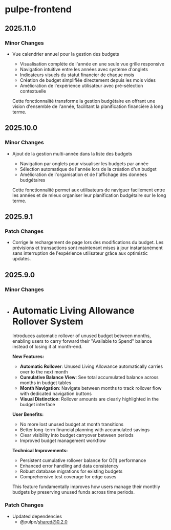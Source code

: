 # pulpe-frontend

## 2025.11.0

### Minor Changes

- Vue calendrier annuel pour la gestion des budgets
  - Visualisation complète de l'année en une seule vue grille responsive
  - Navigation intuitive entre les années avec système d'onglets
  - Indicateurs visuels du statut financier de chaque mois
  - Création de budget simplifiée directement depuis les mois vides
  - Amélioration de l'expérience utilisateur avec pré-sélection contextuelle

  Cette fonctionnalité transforme la gestion budgétaire en offrant une vision d'ensemble de l'année, facilitant la planification financière à long terme.

## 2025.10.0

### Minor Changes

- Ajout de la gestion multi-année dans la liste des budgets
  - Navigation par onglets pour visualiser les budgets par année
  - Sélection automatique de l'année lors de la création d'un budget
  - Amélioration de l'organisation et de l'affichage des données budgétaires

  Cette fonctionnalité permet aux utilisateurs de naviguer facilement entre les années et de mieux organiser leur planification budgétaire sur le long terme.

## 2025.9.1

### Patch Changes

- Corrige le rechargement de page lors des modifications du budget. Les prévisions et transactions sont maintenant mises à jour instantanément sans interruption de l'expérience utilisateur grâce aux optimistic updates.

## 2025.9.0

### Minor Changes

- # Automatic Living Allowance Rollover System

  Introduces automatic rollover of unused budget between months, enabling users to carry forward their "Available to Spend" balance instead of losing it at month-end.

  **New Features:**
  - **Automatic Rollover**: Unused Living Allowance automatically carries over to the next month
  - **Cumulative Balance View**: See total accumulated balance across months in budget tables
  - **Month Navigation**: Navigate between months to track rollover flow with dedicated navigation buttons
  - **Visual Distinction**: Rollover amounts are clearly highlighted in the budget interface

  **User Benefits:**
  - No more lost unused budget at month transitions
  - Better long-term financial planning with accumulated savings
  - Clear visibility into budget carryover between periods
  - Improved budget management workflow

  **Technical Improvements:**
  - Persistent cumulative rollover balance for O(1) performance
  - Enhanced error handling and data consistency
  - Robust database migrations for existing budgets
  - Comprehensive test coverage for edge cases

  This feature fundamentally improves how users manage their monthly budgets by preserving unused funds across time periods.

### Patch Changes

- Updated dependencies
  - @pulpe/shared@0.2.0

